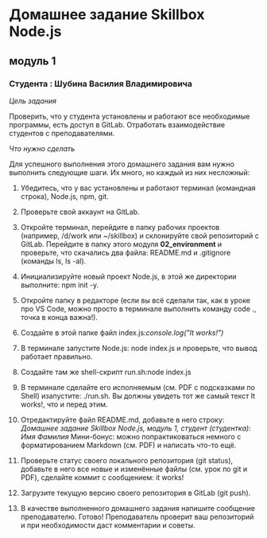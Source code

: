 # Домашнее задание Skillbox Node.js

## модуль 1

### Студента : Шубина Василия Владимировича

_Цель задания_

Проверить, что у студента установлены и работают все необходимые программы, есть доступ в GitLab. Отработать взаимодействие студентов с преподавателями.

_Что нужно сделать_

Для успешного выполнения этого домашнего задания вам нужно выполнить следующие шаги. Их много, но каждый из них несложный:

1. Убедитесь, что у вас установлены и работают терминал (командная строка), Node.js, npm, git.

2. Проверьте свой аккаунт на GitLab.

3. Откройте терминал, перейдите в папку рабочих проектов (например, /d/work или ~/skillbox) и склонируйте свой репозиторий с GitLab. Перейдите в папку этого модуля **02_environment** и проверьте, что скачались два файла: README.md и .gitignore (команды ls, ls -al).

4. Инициализируйте новый проект Node.js, в этой же директории выполните: npm init -y.

5. Откройте папку в редакторе (если вы всё сделали так, как в уроке про VS Code, можно просто в терминале выполнить команду code ., точка в конца важна!).

6. Создайте в этой папке файл index.js:_console.log("It works!")_

7. В терминале запустите Node.js: node index.js и проверьте, что вывод работает правильно.

8. Создайте там же shell-скрипт run.sh:node index.js

9. В терминале сделайте его исполняемым (см. PDF с подсказками по Shell) изапустите: ./run.sh. Вы должны увидеть тот же самый текст It works!, что и перед этим.

10. Отредактируйте файл README.md, добавьте в него строку:
    _Домашнее задание Skillbox Node.js, модуль 1, студент (студентка): Имя Фамилия_
    Мини-бонус: можно попрактиковаться немного с форматированием Markdown (см. PDF) и написать что-то ещё.

11. Проверьте статус своего локального репозитория (git status), добавьте в него все новые и изменённые файлы (см. урок по git и PDF), сделайте коммит с сообщением: it works!

12. Загрузите текущую версию своего репозитория в GitLab (git push).

13. В качестве выполненного домашнего задания напишите сообщение преподавателю. Готово! Преподаватель проверит ваш репозиторий и при необходимости даст комментарии и советы.
